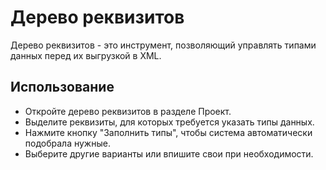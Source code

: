 # Дерево реквизитов

Дерево реквизитов - это инструмент, позволяющий управлять типами данных перед их выгрузкой в XML.

## Использование

- Откройте дерево реквизитов в разделе Проект.
- Выделите реквизиты, для которых требуется указать типы данных.
- Нажмите кнопку "Заполнить типы", чтобы система автоматически подобрала нужные.
- Выберите другие варианты или впишите свои при необходимости.
